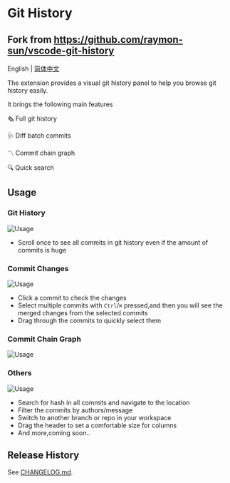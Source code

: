 # Git History

## Fork from https://github.com/raymon-sun/vscode-git-history

English | [简体中文](./README.zh-CN.md)

The extension provides a visual git history panel to help you browse git history easily.

It brings the following main features

🗞️ Full git history

🩺 Diff batch commits

〽️ Commit chain graph

🔍 Quick search

## Usage

### Git History

![Usage](./assets/usage/full-history.gif)

- Scroll once to see all commits in git history even if the amount of commits is huge

### Commit Changes

![Usage](./assets/usage/changes.gif)

- Click a commit to check the changes
- Select multiple commits with `Ctrl`/`⌘` pressed,and then you will see the merged changes from the selected commits
- Drag through the commits to quickly select them

### Commit Chain Graph

![Usage](./assets/usage/graph.gif)

### Others

![Usage](./assets/usage/search.gif)

- Search for hash in all commits and navigate to the location
- Filter the commits by authors/message
- Switch to another branch or repo in your workspace
- Drag the header to set a comfortable size for columns
- And more,coming soon..

## Release History

See [CHANGELOG.md](CHANGELOG.md).
